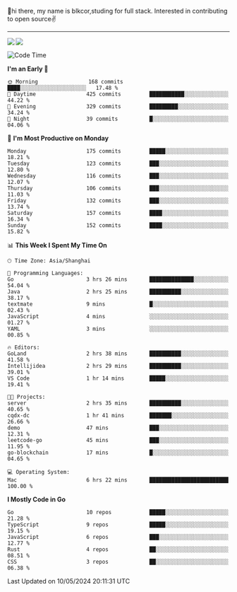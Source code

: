 👋hi there, my name is blkcor,studing for full stack.
Interested in contributing to open source✌️

<hr/>

![](https://github-readme-stats.vercel.app/api?username=blkcor)
<a href="https://github.com/blkcor/github-readme-stats">
    <img align="left" src="https://github-readme-stats.vercel.app/api/top-langs/?username=blkcor&hide=jupyter%20notebook,shaderlab,tex,c%23&langs_count=9" />
</a>


<!--START_SECTION:waka-->
![Code Time](http://img.shields.io/badge/Code%20Time-1%2C043%20hrs%2045%20mins-blue)

**I'm an Early 🐤** 

```text
🌞 Morning                168 commits         ████░░░░░░░░░░░░░░░░░░░░░   17.48 % 
🌆 Daytime                425 commits         ███████████░░░░░░░░░░░░░░   44.22 % 
🌃 Evening                329 commits         █████████░░░░░░░░░░░░░░░░   34.24 % 
🌙 Night                  39 commits          █░░░░░░░░░░░░░░░░░░░░░░░░   04.06 % 
```
📅 **I'm Most Productive on Monday** 

```text
Monday                   175 commits         █████░░░░░░░░░░░░░░░░░░░░   18.21 % 
Tuesday                  123 commits         ███░░░░░░░░░░░░░░░░░░░░░░   12.80 % 
Wednesday                116 commits         ███░░░░░░░░░░░░░░░░░░░░░░   12.07 % 
Thursday                 106 commits         ███░░░░░░░░░░░░░░░░░░░░░░   11.03 % 
Friday                   132 commits         ███░░░░░░░░░░░░░░░░░░░░░░   13.74 % 
Saturday                 157 commits         ████░░░░░░░░░░░░░░░░░░░░░   16.34 % 
Sunday                   152 commits         ████░░░░░░░░░░░░░░░░░░░░░   15.82 % 
```


📊 **This Week I Spent My Time On** 

```text
🕑︎ Time Zone: Asia/Shanghai

💬 Programming Languages: 
Go                       3 hrs 26 mins       ██████████████░░░░░░░░░░░   54.04 % 
Java                     2 hrs 25 mins       ██████████░░░░░░░░░░░░░░░   38.17 % 
textmate                 9 mins              █░░░░░░░░░░░░░░░░░░░░░░░░   02.43 % 
JavaScript               4 mins              ░░░░░░░░░░░░░░░░░░░░░░░░░   01.27 % 
YAML                     3 mins              ░░░░░░░░░░░░░░░░░░░░░░░░░   00.85 % 

🔥 Editors: 
GoLand                   2 hrs 38 mins       ██████████░░░░░░░░░░░░░░░   41.58 % 
Intellijidea             2 hrs 29 mins       ██████████░░░░░░░░░░░░░░░   39.01 % 
VS Code                  1 hr 14 mins        █████░░░░░░░░░░░░░░░░░░░░   19.41 % 

🐱‍💻 Projects: 
server                   2 hrs 35 mins       ██████████░░░░░░░░░░░░░░░   40.65 % 
cqdx-dc                  1 hr 41 mins        ███████░░░░░░░░░░░░░░░░░░   26.66 % 
demo                     47 mins             ███░░░░░░░░░░░░░░░░░░░░░░   12.31 % 
leetcode-go              45 mins             ███░░░░░░░░░░░░░░░░░░░░░░   11.95 % 
go-blockchain            17 mins             █░░░░░░░░░░░░░░░░░░░░░░░░   04.65 % 

💻 Operating System: 
Mac                      6 hrs 22 mins       █████████████████████████   100.00 % 
```

**I Mostly Code in Go** 

```text
Go                       10 repos            █████░░░░░░░░░░░░░░░░░░░░   21.28 % 
TypeScript               9 repos             █████░░░░░░░░░░░░░░░░░░░░   19.15 % 
JavaScript               6 repos             ███░░░░░░░░░░░░░░░░░░░░░░   12.77 % 
Rust                     4 repos             ██░░░░░░░░░░░░░░░░░░░░░░░   08.51 % 
CSS                      3 repos             ██░░░░░░░░░░░░░░░░░░░░░░░   06.38 % 
```




 Last Updated on 10/05/2024 20:11:31 UTC
<!--END_SECTION:waka-->


